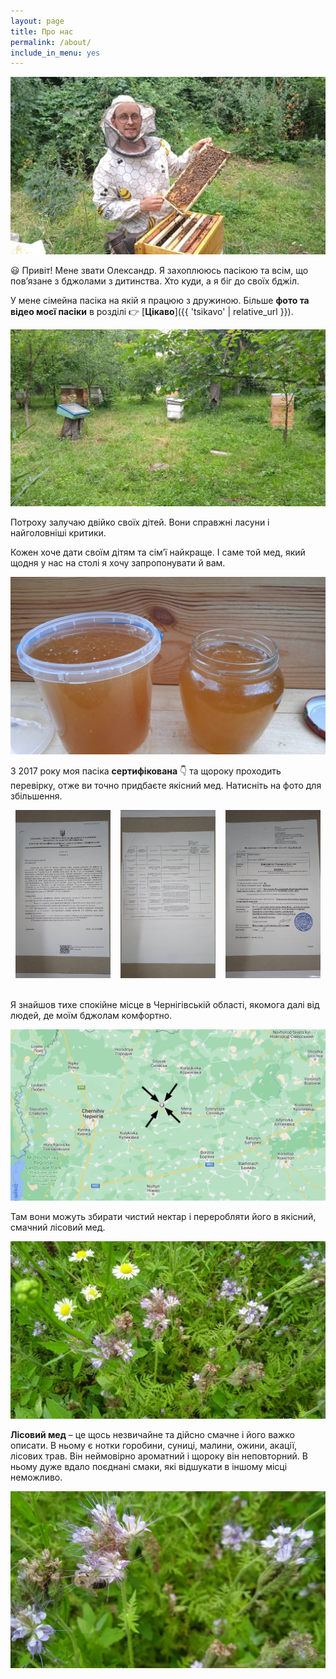 ```yaml
---
layout: page
title: Про нас
permalink: /about/
include_in_menu: yes
---
```


<a href="/images/oleksandr-1.jpeg">
<img src="/images/oleksandr-1.jpeg" alt="Я збираю мед з вулика" />
</a>

😃 Привіт! Мене звати Олександр. Я захоплююсь пасікою та всім, що пов’язане з бджолами з дитинства.
Хто куди, а я біг до своїх бджіл.

У мене сімейна пасіка на якій я працюю з дружиною. Більше **фото та відео моєї пасіки** в розділі
<span style="white-space: nowrap;">👉️ [**Цікаво**]({{ 'tsikavo' | relative_url }})</span>. 

<a href="/images/pasika-1.jpeg">
<img src="/images/pasika-1.jpeg" alt="Моя пасіка з бджолами та медом" />
</a>

Потроху залучаю двійко своїх дітей.
Вони справжні ласуни і найголовніші критики.

Кожен хоче дати своїм дітям та сім’ї найкраще.
І саме той мед, який щодня у нас на столі я хочу запропонувати й вам.

<a href="/images/med-2.jpeg">
<img src="/images/med-2.jpeg" alt="Mед" />
</a>

З 2017 року моя пасіка **сертифікована** 👇️ та щороку проходить перевірку, отже ви точно придбаєте якісний мед.
Натисніть на фото для збільшення.

<div style="overflow: hidden; display: flex; justify-content:space-around;">
<div style="max-width: 30%; display: inline-block;">
    <a href="/images/honey-cert-1.jpeg">
        <img src="/images/honey-cert-1.jpeg" alt="Перевірений якісний мед, сертифікат 1" />
    </a>
</div>

<div style="max-width: 30%; display: inline-block;">
    <a href="/images/honey-cert-2.jpeg">
        <img src="/images/honey-cert-2.jpeg" alt="Перевірений якісний мед, сертифікат 2" />
    </a>
</div>

<div style="max-width: 30%; display: inline-block;">
    <a href="/images/honey-cert-3.jpeg">
        <img src="/images/honey-cert-3.jpeg" alt="Перевірений якісний мед, сертифікат 3" />
    </a>
</div>
</div>
<br />

Я знайшов тихе спокійне місце в Чернігівській області, якомога далі від людей, де моїм бджолам комфортно.

<a href="/images/map.png">
<img src="/images/map.png" alt="Моя пасіка з бджолами та медом, карта" />
</a>

Там вони можуть збирати чистий нектар і переробляти його в якісний, смачний лісовий мед.

<a href="/images/med-lisovyi-1.jpeg">
<img src="/images/med-lisovyi-1.jpeg" alt="Моя пасіка з бджолами та медом, фото 1" />
</a>

**Лісовий мед** – це щось незвичайне та дійсно смачне і його важко описати. В ньому є нотки горобини,
суниці, малини, ожини, акації, лісових трав. Він неймовірно ароматний і щороку він неповторний.
В ньому дуже вдало поєднані смаки, які відшукати в іншому місці неможливо.

<a href="/images/med-lisovyi-2.jpeg">
<img src="/images/med-lisovyi-2.jpeg" alt="Моя пасіка з бджолами та медом,  фото 2" />
</a>
